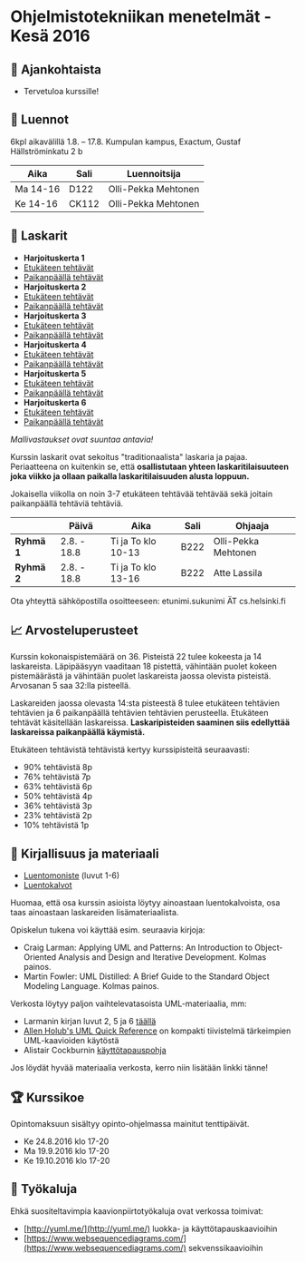 # Ohjelmistotekniikan menetelmät - Kesä 2016

## :mega: Ajankohtaista

* Tervetuloa kurssille!

## :notebook: Luennot

6kpl aikavälillä 1.8. – 17.8. Kumpulan kampus, Exactum, Gustaf Hällströminkatu 2 b

| Aika | Sali | Luennoitsija
|----------|------|---------------------|
| Ma 14-16 | D122 | Olli-Pekka Mehtonen |
| Ke 14-16 | CK112 | Olli-Pekka Mehtonen |

## :memo: Laskarit

 * **Harjoituskerta 1**
  * [Etukäteen tehtävät](tehtavat/ha1-et.md)
  * [Paikanpäällä tehtävät](tehtavat/ha1-pa.md)
 * **Harjoituskerta 2**
  * [Etukäteen tehtävät](tehtavat/ha2-et.md)
  * [Paikanpäällä tehtävät](tehtavat/ha2-pa.md)
 * **Harjoituskerta 3**
  * [Etukäteen tehtävät](tehtavat/ha3-et.md)
  * [Paikanpäällä tehtävät](tehtavat/ha3-pa.md)
 * **Harjoituskerta 4**
  * [Etukäteen tehtävät](tehtavat/ha4-et.md)
  * [Paikanpäällä tehtävät](tehtavat/ha4-pa.md)
 * **Harjoituskerta 5**
  * [Etukäteen tehtävät](tehtavat/ha5-et.md)
  * [Paikanpäällä tehtävät](tehtavat/ha5-pa.md)
 * **Harjoituskerta 6**
  * [Etukäteen tehtävät](tehtavat/ha6-et.md)
  * [Paikanpäällä tehtävät](tehtavat/ha6-pa.md)

*Mallivastaukset ovat suuntaa antavia!*

Kurssin laskarit ovat sekoitus "traditionaalista" laskaria ja pajaa. Periaatteena on kuitenkin se, että **osallistutaan yhteen laskaritilaisuuteen joka viikko ja ollaan paikalla laskaritilaisuuden alusta loppuun.**

Jokaisella viikolla on noin 3-7 etukäteen tehtävää tehtävää sekä joitain paikanpäällä tehtäviä tehtäviä.

|      | Päivä | Aika | Sali | Ohjaaja |
|------|-------|------|------|---------|
| **Ryhmä 1** | 2.8. - 18.8 | Ti ja To klo 10-13 | B222 | Olli-Pekka Mehtonen |
| **Ryhmä 2** | 2.8. - 18.8 | Ti ja To klo 13-16 | B222 | Atte Lassila |

Ota yhteyttä sähköpostilla osoitteeseen: etunimi.sukunimi ÄT cs.helsinki.fi

## :chart_with_upwards_trend: Arvosteluperusteet

Kurssin kokonaispistemäärä on 36. Pisteistä 22 tulee kokeesta ja 14 laskareista. Läpipääsyyn vaaditaan 18 pistettä, vähintään puolet kokeen pistemäärästä ja vähintään puolet laskareista jaossa olevista pisteistä. Arvosanan 5 saa 32:lla pisteellä.

Laskareiden jaossa olevasta 14:sta pisteestä 8 tulee etukäteen tehtävien tehtävien ja 6 paikanpäällä tehtävien tehtävien perusteella. Etukäteen tehtävät käsitellään laskareissa. **Laskaripisteiden saaminen siis edellyttää laskareissa paikanpäällä käymistä.**

Etukäteen tehtävistä tehtävistä kertyy kurssipisteitä seuraavasti:
* 90% tehtävistä 8p  
* 76% tehtävistä 7p  
* 63% tehtävistä 6p
* 50% tehtävistä 4p  
* 36% tehtävistä 3p    
* 23% tehtävistä 2p
* 10% tehtävistä 1p

## :ledger: Kirjallisuus ja materiaali

* [Luentomoniste](http://www.cs.helsinki.fi/u/mluukkai/otm2012/otm.pdf) (luvut 1-6)
* [Luentokalvot](/luennot.pdf?raw=true)

Huomaa, että osa kurssin asioista löytyy ainoastaan luentokalvoista, osa taas ainoastaan laskareiden lisämateriaalista.

Opiskelun tukena voi käyttää esim. seuraavia kirjoja:

* Craig Larman: Applying UML and Patterns: An Introduction to Object-Oriented Analysis and Design and Iterative Development. Kolmas painos.
* Martin Fowler: UML Distilled: A Brief Guide to the Standard Object Modeling Language. Kolmas painos.

Verkosta löytyy paljon vaihtelevatasoista UML-materiaalia, mm:

* Larmanin kirjan luvut 2, 5 ja 6 [täällä](http://www.craiglarman.com/wiki/index.php?title=Articles)
* [Allen Holub's UML Quick Reference](http://www.holub.com/goodies/uml/) on kompakti tiivistelmä tärkeimpien UML-kaavioiden käytöstä
* Alistair Cockburnin [käyttötapauspohja](http://www.cs.helsinki.fi/u/mluukkai/ohmas10/usecase.pdf)

Jos löydät hyvää materiaalia verkosta, kerro niin lisätään linkki tänne!

## :trophy: Kurssikoe

Opintomaksuun sisältyy opinto-ohjelmassa mainitut tenttipäivät.

* Ke 24.8.2016 klo 17-20
* Ma 19.9.2016 klo 17-20
* Ke 19.10.2016 klo 17-20

## :wrench: Työkaluja

Ehkä suositeltavimpia kaavionpiirtotyökaluja ovat verkossa toimivat:
* [http://yuml.me/](http://yuml.me/) luokka- ja käyttötapauskaavioihin
* [https://www.websequencediagrams.com/](https://www.websequencediagrams.com/) sekvenssikaavioihin
